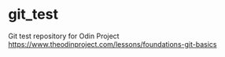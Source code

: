 # git_test
Git test repository for Odin Project
https://www.theodinproject.com/lessons/foundations-git-basics
